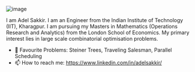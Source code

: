 ![image](https://github.com/adelsakkir/adelsakkir/assets/63802234/eb896358-bb60-4de1-a750-3f71395c0b97)

I am Adel Sakkir. I am an Engineer from the Indian Institute of Technology (IIT), Kharagpur. I am pursuing my Masters in Mathematics (Operations Research and Analytics) from the London School of Economics. My primary interest lies in large scale combinatorial optimisation problems. 

- 🤔 Favourite Problems: Steiner Trees, Traveling Salesman, Parallel Scheduling
- 📫 How to reach me: https://www.linkedin.com/in/adelsakkir/ 


<!--
**adelsakkir/adelsakkir** is a ✨ _special_ ✨ repository because its `README.md` (this file) appears on your GitHub profile.

Here are some ideas to get you started:

- 🔭 I’m currently working on ...
- 🌱 I’m currently learning ...
- 👯 I’m looking to collaborate on ...
- 🤔 I’m looking for help with ...
- 💬 Ask me about ...
- 📫 How to reach me: https://www.linkedin.com/in/adelsakkir/
- 😄 Pronouns: ...
- ⚡ Fun fact: ...
-->
